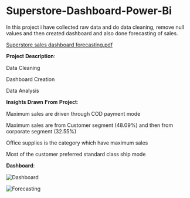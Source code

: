 # Superstore-Dashboard-Power-Bi
In this project i have collected raw data and do data cleaning, remove null values and then created dashboard and also done forecasting of sales.


[Superstore sales dashboard forecasting.pdf](https://github.com/vaidehip30/Superstore-Dashboard-Power-Bi/files/11608664/Superstore.sales.dashboard.forecasting.pdf)




𝐏𝐫𝐨𝐣𝐞𝐜𝐭 𝐃𝐞𝐬𝐜𝐫𝐢𝐩𝐭𝐢𝐨𝐧:

Data Cleaning

Dashboard Creation

Data Analysis

𝐈𝐧𝐬𝐢𝐠𝐡𝐭𝐬 𝐃𝐫𝐚𝐰𝐧 𝐅𝐫𝐨𝐦 𝐏𝐫𝐨𝐣𝐞𝐜𝐭:

Maximum sales are driven through COD payment mode


Maximum sales are from Customer segment (48.09%) and then from corporate segment (32.55%)


Office supplies is the category which have maximum sales


Most of the customer preferred standard class ship mode



𝐃𝐚𝐬𝐡𝐛𝐨𝐚𝐫𝐝:




![Dashboard](https://github.com/vaidehip30/Superstore-Dashboard-Power-Bi/assets/134762504/67b5be75-5aaa-4d7a-839b-3eba5437204d)



![Forecasting](https://github.com/vaidehip30/Superstore-Dashboard-Power-Bi/assets/134762504/b2cae23e-ebed-4113-b28e-4f59882e070b)
